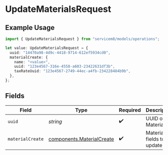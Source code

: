 # UpdateMaterialsRequest

## Example Usage

```typescript
import { UpdateMaterialsRequest } from "servicem8/models/operations";

let value: UpdateMaterialsRequest = {
  uuid: "14470a98-4d9c-4418-9714-612ef5934cd0",
  materialCreate: {
    name: "<value>",
    uuid: "123e4567-316e-4558-a603-23422631df3b",
    taxRateUuid: "123e4567-2749-44ec-a4fb-234228484b9b",
  },
};
```

## Fields

| Field                                                                  | Type                                                                   | Required                                                               | Description                                                            |
| ---------------------------------------------------------------------- | ---------------------------------------------------------------------- | ---------------------------------------------------------------------- | ---------------------------------------------------------------------- |
| `uuid`                                                                 | *string*                                                               | :heavy_check_mark:                                                     | UUID of the Material                                                   |
| `materialCreate`                                                       | [components.MaterialCreate](../../models/components/materialcreate.md) | :heavy_check_mark:                                                     | Material fields to update                                              |